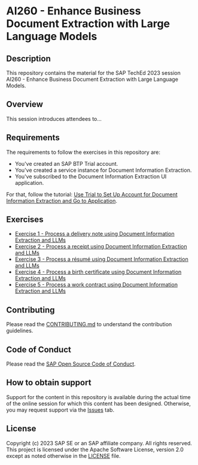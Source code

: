 
# AI260 - Enhance Business Document Extraction with Large Language Models

## Description

This repository contains the material for the SAP TechEd 2023 session AI260 - Enhance Business Document Extraction with Large Language Models.  

## Overview

This session introduces attendees to...

## Requirements

The requirements to follow the exercises in this repository are:
- You've created an SAP BTP Trial account.
- You've created a service instance for Document Information Extraction.
- You've subscribed to the Document Information Extraction UI application.

For that, follow the tutorial: [Use Trial to Set Up Account for Document Information Extraction and Go to Application](https://developers.sap.com/tutorials/cp-aibus-dox-booster-app.html).

## Exercises

- [Exercise 1 - Process a delivery note using Document Information Extraction and LLMs](https://github.com/SAP-samples/teched2023-AI284v/blob/main/exercises/ex1/README.md)
- [Exercise 2 - Process a receipt using Document Information Extraction and LLMs](https://github.com/SAP-samples/teched2023-AI284v/blob/main/exercises/ex2/README.md)
- [Exercise 3 - Process a résumé using Document Information Extraction and LLMs](https://github.com/SAP-samples/teched2023-AI284v/blob/main/exercises/ex3/README.md)
- [Exercise 4 - Process a birth certificate using Document Information Extraction and LLMs](https://github.com/SAP-samples/teched2023-AI284v/blob/main/exercises/ex4/README.md)
- [Exercise 5 - Process a work contract using Document Information Extraction and LLMs](https://github.com/SAP-samples/teched2023-AI284v/blob/main/exercises/ex5/README.md)

## Contributing
Please read the [CONTRIBUTING.md](./CONTRIBUTING.md) to understand the contribution guidelines.

## Code of Conduct
Please read the [SAP Open Source Code of Conduct](https://github.com/SAP-samples/.github/blob/main/CODE_OF_CONDUCT.md).

## How to obtain support

Support for the content in this repository is available during the actual time of the online session for which this content has been designed. Otherwise, you may request support via the [Issues](../../issues) tab.

## License
Copyright (c) 2023 SAP SE or an SAP affiliate company. All rights reserved. This project is licensed under the Apache Software License, version 2.0 except as noted otherwise in the [LICENSE](LICENSES/Apache-2.0.txt) file.
